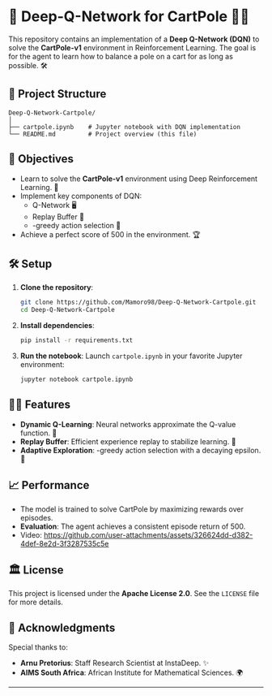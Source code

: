 
# 🚀 Deep-Q-Network for CartPole 🏋️‍♂️

This repository contains an implementation of a **Deep Q-Network (DQN)** to solve the **CartPole-v1** environment in Reinforcement Learning. The goal is for the agent to learn how to balance a pole on a cart for as long as possible. 🛠️

## 📂 Project Structure

```
Deep-Q-Network-Cartpole/
│
├── cartpole.ipynb    # Jupyter notebook with DQN implementation
└── README.md         # Project overview (this file)
```

## 🎯 Objectives

- Learn to solve the **CartPole-v1** environment using Deep Reinforcement Learning. 🧠
- Implement key components of DQN:
  - Q-Network 🖥️
  - Replay Buffer 🔁
  - -greedy action selection 🎲
- Achieve a perfect score of 500 in the environment. 🏆

## 🛠️ Setup

1. **Clone the repository**:
   ```bash
   git clone https://github.com/Mamoro98/Deep-Q-Network-Cartpole.git
   cd Deep-Q-Network-Cartpole
   ```

2. **Install dependencies**:
   ```bash
   pip install -r requirements.txt
   ```

3. **Run the notebook**:
   Launch `cartpole.ipynb` in your favorite Jupyter environment:
   ```bash
   jupyter notebook cartpole.ipynb
   ```

## 🧑‍💻 Features

- **Dynamic Q-Learning**: Neural networks approximate the Q-value function. 🧮
- **Replay Buffer**: Efficient experience replay to stabilize learning. 🔄
- **Adaptive Exploration**: -greedy action selection with a decaying epsilon. 🌟

## 📈 Performance

- The model is trained to solve CartPole by maximizing rewards over episodes.
- **Evaluation**: The agent achieves a consistent episode return of 500.
- Video: https://github.com/user-attachments/assets/326624dd-d382-4def-8e2d-3f3287535c5e



## 🏛️ License

This project is licensed under the **Apache License 2.0**. See the `LICENSE` file for more details.

## 💬 Acknowledgments

Special thanks to:
- **Arnu Pretorius**: Staff Research Scientist at InstaDeep. ✨
- **AIMS South Africa**: African Institute for Mathematical Sciences. 🌍

---
